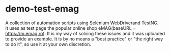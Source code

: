 # demo-test-emag
A collection of automation scripts using Selenium WebDriverand TestNG.  
It uses as test page the popular online shop eMAG(baseURL = https://m.emag.ro).
It is my way of solving these issues and it was uploaded to provide an example. 
It is by no means a "best practice" or "the right way to do it", so use it at your own discretion.
